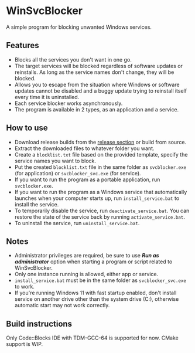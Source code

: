 # WinSvcBlocker
A simple program for blocking unwanted Windows services.

[release_link]: https://github.com/TAN-Gaming/winsvcblocker/releases

## Features
- Blocks all the services you don't want in one go.
- The target services will be blocked regardless of software updates or reinstalls. As long as the service names don't change, they will be blocked.
- Allows you to escape from the situation where Windows or software updates cannot be disabled and a buggy update trying to reinstall itself every time it is uninstalled.
- Each service blocker works asynchronously.
- The program is available in 2 types, as an application and a service.

## How to use
- Download release builds from the [release section][release_link] or build from source.
- Extract the downloaded files to whatever folder you want.
- Create a `blocklist.txt` file based on the provided template, specify the service names you want to block.
- Put the created `blocklist.txt` file in the same folder as `svcblocker.exe` (for application) or `svcblocker_svc.exe` (for service).
- If you want to run the program as a portable application, run `svcblocker.exe`.
- If you want to run the program as a Windows service that automatically launches when your computer starts up, run `install_service.bat` to install the service.
- To temporarily disable the service, run `deactivate_service.bat`. You can restore the state of the service back by running `activate_service.bat`.
- To uninstall the service, run `uninstall_service.bat`.

## Notes
- Administrator privileges are required, be sure to use **_Run as administrator_** option when starting a program or script related to WinSvcBlocker.
- Only one instance running is allowed, either app or service.
- `install_service.bat` must be in the same folder as `svcblocker_svc.exe` to work.
- If you're running Windows 11 with fast startup enabled, don't install service on another drive other than the system drive (C:), otherwise automatic start may not work correctly.

## Build instructions
Only Code::Blocks IDE with TDM-GCC-64 is supported for now. CMake support is WIP.
